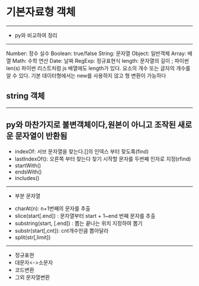 # 기본자료형 객체
--- 
* py와 비교하여 정리
--- 
Number: 정수 실수
Boolean: true/false
String: 문자열
Object: 일반객체
Array: 배열
Math: 수학 연산
Date: 날짜
RegExp: 정규표현식
length: 문자열의 길이 ; 파이썬 len(s)
파이썬 리스트처럼 js 배열에도 length가 있다. 요소의 개수 또는 글자의 개수를 알 수 있다.
기본 데이터형에서는 new를 사용하지 않고 형 변환이 가능하다
## string 객체
--- 
py와 마찬가지로 불변객체이다,원본이 아니고 조작된 새로운 문자열이 반환됨
--- 
- indexOf: 서브 문자열을 찾는다.[]의 인덱스 부터 찾도록(find)
- lastIndexOf(): 오른쪽 부터 찾는다 찾기 시작할 문자를 두번째 인자로 지정(rfind)
- startWith()
- endsWith()
- includes()
--- 
* 부분 문자열
- charAt(n): n+1번째의 문자를 추출
- slice(start[.end]) : 문자열부터 start + 1~end 번째 문자를 추출
- substring(start, [.end]) : 뽑는 끝나는 위치 지정하여 뽑기
- substr(start[,cnt]): cnt개수만큼 뽑아달라
- split(str[,limit])
---
- 정규표현
- 대문자<->소문자
- 코드변환
- 그외 문자열변환